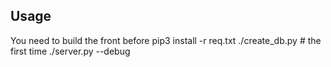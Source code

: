 ## Usage
You need to build the front before
    pip3 install -r req.txt
    ./create_db.py # the first time
    ./server.py --debug
